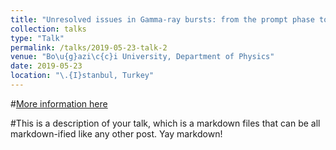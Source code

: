```yaml
---
title: "Unresolved issues in Gamma-ray bursts: from the prompt phase to the afterglow"
collection: talks
type: "Talk"
permalink: /talks/2019-05-23-talk-2
venue: "Bo\u{g}azi\c{c}i University, Department of Physics"
date: 2019-05-23
location: "\.{I}stanbul, Turkey"
---
```


#[More information here](http://example2.com)

#This is a description of your talk, which is a markdown files that can be all markdown-ified like any other post. Yay markdown!
